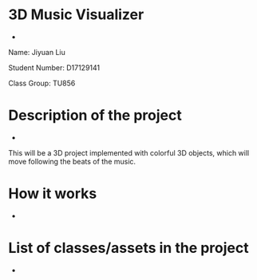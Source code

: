 # 3D Music Visualizer
-
Name: Jiyuan Liu

Student Number: D17129141

Class Group: TU856

# Description of the project
-
This will be a 3D project implemented with colorful 3D objects, which will move following the beats of the music.

# How it works
-


# List of classes/assets in the project
-

